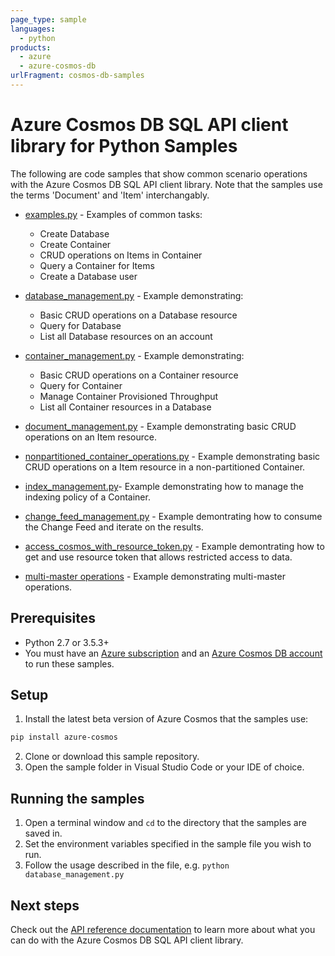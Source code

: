 ```yaml
---
page_type: sample
languages:
  - python
products:
  - azure
  - azure-cosmos-db
urlFragment: cosmos-db-samples
---
```


# Azure Cosmos DB SQL API client library for Python Samples

The following are code samples that show common scenario operations with the Azure Cosmos DB SQL API client library. Note that the samples use the terms 'Document' and 'Item' interchangably.  

* [examples.py](https://github.com/Azure/azure-sdk-for-python/tree/master/sdk/cosmos/azure-cosmos/samples/examples.py) - Examples of common tasks:
    * Create Database
    * Create Container
    * CRUD operations on Items in Container 
    * Query a Container for Items
    * Create a Database user

* [database_management.py](https://github.com/Azure/azure-sdk-for-python/tree/master/sdk/cosmos/azure-cosmos/samples/database_management.py) - Example demonstrating:
    * Basic CRUD operations on a Database resource
    * Query for Database
    * List all Database resources on an account
    
* [container_management.py](https://github.com/Azure/azure-sdk-for-python/tree/master/sdk/cosmos/azure-cosmos/samples/container_management.py) - Example demonstrating:
    * Basic CRUD operations on a Container resource
    * Query for Container
    * Manage Container Provisioned Throughput
    * List all Container resources in a Database

* [document_management.py](https://github.com/Azure/azure-sdk-for-python/tree/master/sdk/cosmos/azure-cosmos/samples/document_management.py) - Example demonstrating basic CRUD operations on an Item resource.

* [nonpartitioned_container_operations.py](https://github.com/Azure/azure-sdk-for-python/tree/master/sdk/cosmos/azure-cosmos/samples/nonpartitioned_container_operations.py) - Example demonstrating basic CRUD operations on a Item resource in a non-partitioned Container.

* [index_management.py](https://github.com/Azure/azure-sdk-for-python/tree/master/sdk/cosmos/azure-cosmos/samples/index_management.py)- Example demonstrating how to manage the indexing policy of a Container. 


* [change_feed_management.py](https://github.com/Azure/azure-sdk-for-python/tree/master/sdk/cosmos/azure-cosmos/samples/change_feed_management.py) - Example demontrating how to consume the Change Feed and iterate on the results. 


* [access_cosmos_with_resource_token.py](https://github.com/Azure/azure-sdk-for-python/tree/master/sdk/cosmos/azure-cosmos/samples/access_cosmos_with_resource_token.py) - Example demontrating how to get and use resource token that allows restricted access to data. 


* [multi-master operations](https://github.com/Azure/azure-sdk-for-python/tree/master/sdk/cosmos/azure-cosmos/samples/MultiMasterOperations) - Example demonstrating multi-master operations. 
  
## Prerequisites
* Python 2.7 or 3.5.3+
* You must have an [Azure subscription](https://azure.microsoft.com/free/) and an
[Azure Cosmos DB account](https://docs.microsoft.com/en-us/azure/cosmos-db/create-sql-api-python#create-a-database-account) to run these samples.

## Setup

1. Install the latest beta version of Azure Cosmos that the samples use:

```bash
pip install azure-cosmos
```

2. Clone or download this sample repository.
3. Open the sample folder in Visual Studio Code or your IDE of choice.

## Running the samples

1. Open a terminal window and `cd` to the directory that the samples are saved in.
2. Set the environment variables specified in the sample file you wish to run.
3. Follow the usage described in the file, e.g. `python database_management.py`

## Next steps

Check out the [API reference documentation](https://aka.ms/azsdk-python-cosmos-ref) to learn more about
what you can do with the Azure Cosmos DB SQL API client library.